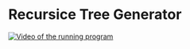 # Recursice Tree Generator

[![Video of the running program](http://i3.ytimg.com/vi/EQcxoc3bou8/hqdefault.jpg)](https://www.youtube.com/watch?v=EQcxoc3bou8)

